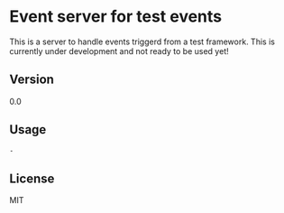 Event server for test events
=========

This is a server to handle events triggerd from a test framework. This is currently under development and not ready to be used yet!


Version
----

0.0


Usage
--------------

```sh
-
```


License
----

MIT

